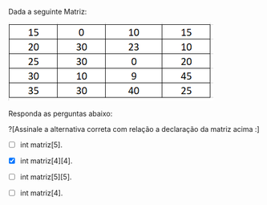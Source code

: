 <p>Dada a seguinte Matriz:</p>

![while](/markdowns/matrix.png)

<p>Responda as perguntas abaixo:</p>
?[Assinale a alternativa correta com relação a declaração da matriz acima :]

-[ ] int matriz[5].

-[x] int matriz[4][4].

-[ ] int matriz[5][5].

-[ ] int matriz[4].


